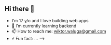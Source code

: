 ## Hi there 👋
- I'm 17 y/o and I love building web apps
- 🌱 I’m currently learning backend 
- 📫 How to reach me: wiktor.waluga@gmail.com
- ⚡ Fun fact: ...
-->
